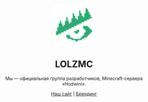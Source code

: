<div align="center">
  <img width="128" src="https://github.com/LOLZMC/branding/raw/main/green.svg"/>
  <h1>LOLZMC</h1>
  Мы — официальная группа разработчиков, Minecraft-сервера «Hodwini».

  <a href="https://hodwini.ru" target="_blank">Наш сайт</a> | <a href="https://github.com/Hodwini/branding" target="_blank">Брендинг</a></p>
</div>